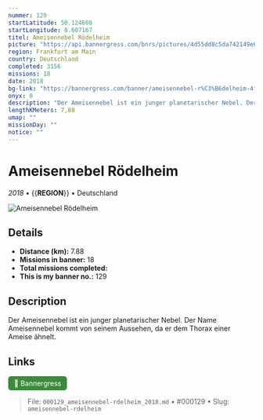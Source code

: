 ```yaml
---
nummer: 129
startLatitude: 50.124608
startLongitude: 8.607167
titel: Ameisennebel Rödelheim
picture: "https://api.bannergress.com/bnrs/pictures/4d55dd8c5da742149e679ca74e36da65"
region: Frankfurt am Main
country: Deutschland
completed: 3156
missions: 18
date: 2018
bg-link: "https://bannergress.com/banner/ameisennebel-r%C3%B6delheim-4f83"
onyx: 0
description: "Der Ameisennebel ist ein junger planetarischer Nebel. Der Name Ameisennebel kommt von seinem Aussehen, da er dem Thorax einer Ameise ähnelt."
lengthKMeters: 7,88
umap: ""
missionDay: ""
notice: ""
---
```

# Ameisennebel Rödelheim

*2018* • {{__REGION__}} • Deutschland

![Ameisennebel Rödelheim](https://api.bannergress.com/bnrs/pictures/4d55dd8c5da742149e679ca74e36da65)



## Details
- **Distance (km):** 7.88
- **Missions in banner:** 18
- **Total missions completed:** 
- **This is my banner no.:** 129



## Description
Der Ameisennebel ist ein junger planetarischer Nebel. Der Name Ameisennebel kommt von seinem Aussehen, da er dem Thorax einer Ameise ähnelt.



## Links
<a href="https://bannergress.com/banner/ameisennebel-r%C3%B6delheim-4f83" target="_blank" style="display:inline-block;margin-right:8px;padding:6px 12px;background:#3c8b3c;color:#fff;text-decoration:none;border-radius:6px;">🔗 Bannergress</a>



> File: `000129_ameisennebel-rdelheim_2018.md` • #000129 • Slug: `ameisennebel-rdelheim`
